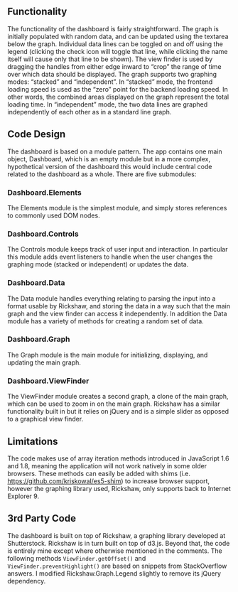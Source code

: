 ## Functionality
The functionality of the dashboard is fairly straightforward. The graph is initially populated with random data, and can be updated using the textarea below the graph. Individual data lines can be toggled on and off using the legend (clicking the check icon will toggle that line, while clicking the name itself will cause only that line to be shown). The view finder is used by dragging the handles from either edge inward to “crop” the range of time over which data should be displayed. The graph supports two graphing modes: “stacked” and “independent”. In “stacked” mode, the frontend loading speed is used as the “zero” point for the backend loading speed. In other words, the combined areas displayed on the graph represent the total loading time. In “independent” mode, the two data lines are graphed independently of each other as in a standard line graph. 

## Code Design
The dashboard is based on a module pattern. The app contains one main object, Dashboard, which is an empty module but in a more complex, hypothetical version of the dashboard this would include central code related to the dashboard as a whole. There are five submodules:

### Dashboard.Elements
The Elements module is the simplest module, and simply stores references to commonly used DOM nodes.

### Dashboard.Controls
The Controls module keeps track of user input and interaction. In particular this module adds event listeners to handle when the user changes the graphing mode (stacked or independent) or updates the data.

### Dashboard.Data
The Data module handles everything relating to parsing the input into a format usable by Rickshaw, and storing the data in a way such that the main graph and the view finder can access it independently. In addition the Data module has a variety of methods for creating a random set of data.

### Dashboard.Graph
The Graph module is the  main module for initializing, displaying, and updating the main graph.

### Dashboard.ViewFinder
The ViewFinder module creates a second graph, a clone of the main graph, which can be used to zoom in on the main graph. Rickshaw has a similar functionality built in but it relies on jQuery and is a simple slider as opposed to a graphical view finder.

## Limitations
The code makes use of array iteration methods introduced in JavaScript 1.6 and 1.8, meaning the application will not work natively in some older browsers. These methods can easily be added with shims (i.e. https://github.com/kriskowal/es5-shim) to increase browser support, however the graphing library used, Rickshaw, only supports back to Internet Explorer 9.

## 3rd Party Code
The dashboard is built on top of Rickshaw, a graphing library developed at Shutterstock. Rickshaw is in turn built on top of d3.js. Beyond that, the code is entirely mine except where otherwise mentioned in the comments. The following methods ```ViewFinder.getOffset()``` and ```ViewFinder.preventHighlight()``` are based on snippets from StackOverflow answers. I modified Rickshaw.Graph.Legend slightly to remove its jQuery dependency.